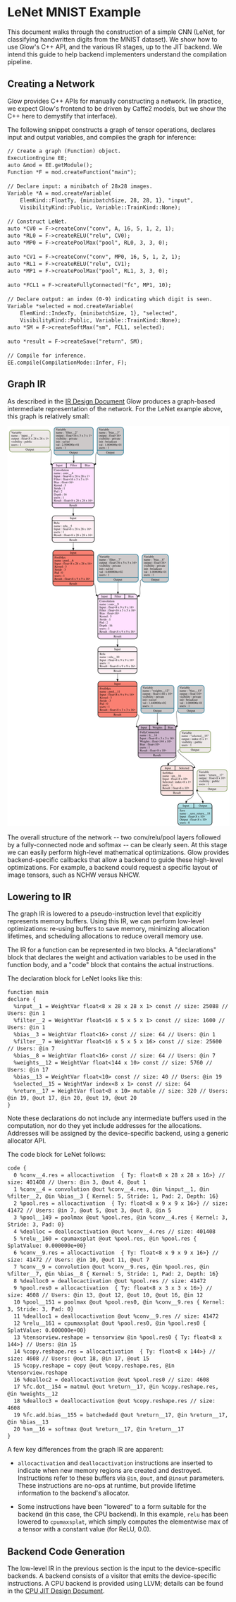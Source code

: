 # LeNet MNIST Example

This document walks through the construction of a simple CNN (LeNet, for
classifying handwritten digits from the MNIST dataset).  We show how to use
Glow's C++ API, and the various IR stages, up to the JIT backend.  We intend
this guide to help backend implementers understand the compilation pipeline.

## Creating a Network

Glow provides C++ APIs for manually constructing a network.  (In practice, we
expect Glow's frontend to be driven by Caffe2 models, but we show the C++ here
to demystify that interface).

The following snippet constructs a graph of tensor operations, declares input
and output variables, and compiles the graph for inference:

```
// Create a graph (Function) object.
ExecutionEngine EE;
auto &mod = EE.getModule();
Function *F = mod.createFunction("main");

// Declare input: a minibatch of 28x28 images.
Variable *A = mod.createVariable(
    ElemKind::FloatTy, {minibatchSize, 28, 28, 1}, "input",
    VisibilityKind::Public, Variable::TrainKind::None);

// Construct LeNet.
auto *CV0 = F->createConv("conv", A, 16, 5, 1, 2, 1);
auto *RL0 = F->createRELU("relu", CV0);
auto *MP0 = F->createPoolMax("pool", RL0, 3, 3, 0);

auto *CV1 = F->createConv("conv", MP0, 16, 5, 1, 2, 1);
auto *RL1 = F->createRELU("relu", CV1);
auto *MP1 = F->createPoolMax("pool", RL1, 3, 3, 0);

auto *FCL1 = F->createFullyConnected("fc", MP1, 10);

// Declare output: an index (0-9) indicating which digit is seen.
Variable *selected = mod.createVariable(
    ElemKind::IndexTy, {minibatchSize, 1}, "selected",
    VisibilityKind::Public, Variable::TrainKind::None);
auto *SM = F->createSoftMax("sm", FCL1, selected);

auto *result = F->createSave("return", SM);

// Compile for inference.
EE.compile(CompilationMode::Infer, F);
```

## Graph IR

As described in the [IR Design Document](IR.md) Glow produces a graph-based
intermediate representation of the network.  For the LeNet example above, this
graph is relatively small:

![](mnist.svg)

The overall structure of the network -- two conv/relu/pool layers followed by a
fully-connected node and softmax -- can be clearly seen.  At this stage we can
easily perform high-level mathematical optimizations.  Glow provides
backend-specific callbacks that allow a backend to guide these high-level
optimizations.  For example, a backend could request a specific layout of image
tensors, such as NCHW versus NHCW.

## Lowering to IR

The graph IR is lowered to a  pseudo-instruction level that explicitly
represents memory buffers.  Using this IR, we can perform low-level
optimizations: re-using buffers to save memory, minimizing allocation lifetimes,
and scheduling allocations to reduce overall memory use.

The IR for a function can be represented in two blocks.  A "declarations" block
that declares the weight and activation variables to be used in the function
body, and a "code" block that contains the actual instructions.

The declaration block for LeNet looks like this:
```
function main
declare {
  %input__1 = WeightVar float<8 x 28 x 28 x 1> const // size: 25088 // Users: @in 1
  %filter__2 = WeightVar float<16 x 5 x 5 x 1> const // size: 1600 // Users: @in 1
  %bias__3 = WeightVar float<16> const // size: 64 // Users: @in 1
  %filter__7 = WeightVar float<16 x 5 x 5 x 16> const // size: 25600 // Users: @in 7
  %bias__8 = WeightVar float<16> const // size: 64 // Users: @in 7
  %weights__12 = WeightVar float<144 x 10> const // size: 5760 // Users: @in 17
  %bias__13 = WeightVar float<10> const // size: 40 // Users: @in 19
  %selected__15 = WeightVar index<8 x 1> const // size: 64
  %return__17 = WeightVar float<8 x 10> mutable // size: 320 // Users: @in 19, @out 17, @in 20, @out 19, @out 20
}
```

Note these declarations do not include any intermediate buffers used in the
computation, nor do they yet include addresses for the allocations. Addresses
will be assigned by the device-specific backend, using a generic allocator API.


The code block for LeNet follows:
```
code {
  0 %conv__4.res = allocactivation  { Ty: float<8 x 28 x 28 x 16>} // size: 401408 // Users: @in 3, @out 4, @out 1
  1 %conv__4 = convolution @out %conv__4.res, @in %input__1, @in %filter__2, @in %bias__3 { Kernel: 5, Stride: 1, Pad: 2, Depth: 16}
  2 %pool.res = allocactivation  { Ty: float<8 x 9 x 9 x 16>} // size: 41472 // Users: @in 7, @out 5, @out 3, @out 8, @in 5
  3 %pool__149 = poolmax @out %pool.res, @in %conv__4.res { Kernel: 3, Stride: 3, Pad: 0}
  4 %dealloc = deallocactivation @out %conv__4.res // size: 401408
  5 %relu__160 = cpumaxsplat @out %pool.res, @in %pool.res { SplatValue: 0.000000e+00}
  6 %conv__9.res = allocactivation  { Ty: float<8 x 9 x 9 x 16>} // size: 41472 // Users: @in 10, @out 11, @out 7
  7 %conv__9 = convolution @out %conv__9.res, @in %pool.res, @in %filter__7, @in %bias__8 { Kernel: 5, Stride: 1, Pad: 2, Depth: 16}
  8 %dealloc0 = deallocactivation @out %pool.res // size: 41472
  9 %pool.res0 = allocactivation  { Ty: float<8 x 3 x 3 x 16>} // size: 4608 // Users: @in 13, @out 12, @out 10, @out 16, @in 12
  10 %pool__151 = poolmax @out %pool.res0, @in %conv__9.res { Kernel: 3, Stride: 3, Pad: 0}
  11 %dealloc1 = deallocactivation @out %conv__9.res // size: 41472
  12 %relu__161 = cpumaxsplat @out %pool.res0, @in %pool.res0 { SplatValue: 0.000000e+00}
  13 %tensorview.reshape = tensorview @in %pool.res0 { Ty: float<8 x 144>} // Users: @in 15
  14 %copy.reshape.res = allocactivation  { Ty: float<8 x 144>} // size: 4608 // Users: @out 18, @in 17, @out 15
  15 %copy.reshape = copy @out %copy.reshape.res, @in %tensorview.reshape
  16 %dealloc2 = deallocactivation @out %pool.res0 // size: 4608
  17 %fc.dot__154 = matmul @out %return__17, @in %copy.reshape.res, @in %weights__12
  18 %dealloc3 = deallocactivation @out %copy.reshape.res // size: 4608
  19 %fc.add.bias__155 = batchedadd @out %return__17, @in %return__17, @in %bias__13
  20 %sm__16 = softmax @out %return__17, @in %return__17
}
```

A few key differences from the graph IR are apparent:

* `allocactivation` and `deallocactivation` instructions are inserted to
  indicate when new memory regions are created and destroyed.  Instructions
  refer to these buffers via `@in`, `@out`, and `@inout` parameters.  These
  instructions are no-ops at runtime, but provide lifetime information to the
  backend's allocator.

* Some instructions have been "lowered" to a form suitable for the backend (in
  this case, the CPU backend).  In this example, `relu` has been lowered to
  `cpumaxsplat`, which simply computes the elementwise max of a tensor with a
  constant value (for ReLU, 0.0).

## Backend Code Generation

The low-level IR in the previous section is the input to the device-specific
backends.  A backend consists of a visitor that emits the device-specific
instructions.  A CPU backend is provided using LLVM; details can be found in the
[CPU JIT Design Document](JIT.md).
